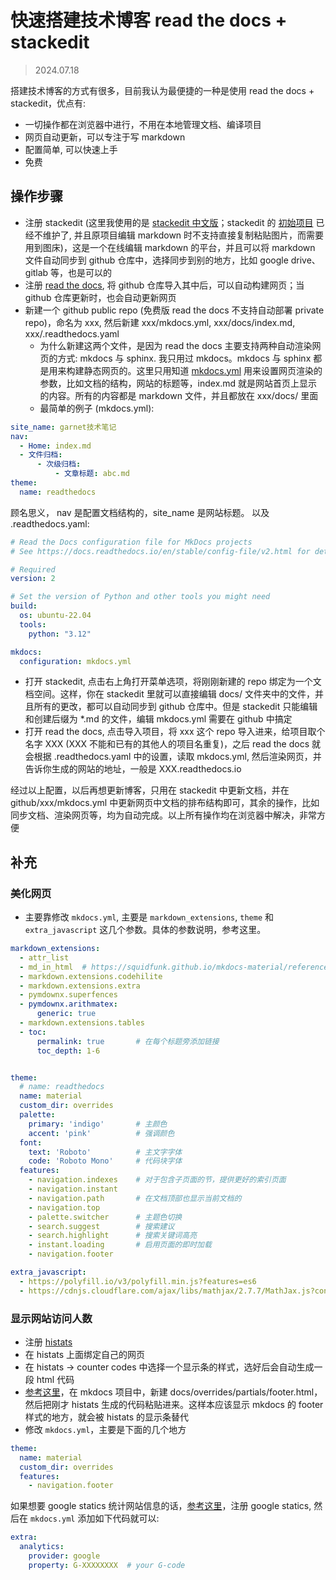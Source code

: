 # 快速搭建技术博客 read the docs + stackedit


> 2024.07.18



搭建技术博客的方式有很多，目前我认为最便捷的一种是使用 read the docs + stackedit，优点有:

* 一切操作都在浏览器中进行，不用在本地管理文档、编译项目
* 网页自动更新，可以专注于写 markdown
* 配置简单, 可以快速上手
* 免费

## 操作步骤

* 注册 stackedit (这里我使用的是 [stackedit 中文版](https://stackedit.cn/)；stackedit 的 [初始项目](https://stackedit.io/) 已经不维护了, 并且原项目编辑 markdown 时不支持直接复制粘贴图片，而需要用到图床)，这是一个在线编辑 markdown 的平台，并且可以将 markdown 文件自动同步到 github 仓库中，选择同步到别的地方，比如 google drive、gitlab 等，也是可以的
* 注册 [read the docs](https://about.readthedocs.com/), 将 github 仓库导入其中后，可以自动构建网页；当 github 仓库更新时，也会自动更新网页
* 新建一个 github public repo (免费版 read the docs 不支持自动部署 private repo)，命名为 xxx, 然后新建 xxx/mkdocs.yml, xxx/docs/index.md, xxx/.readthedocs.yaml
	* 为什么新建这两个文件，是因为 read the docs 主要支持两种自动渲染网页的方式: mkdocs 与 sphinx. 我只用过 mkdocs。mkdocs 与 sphinx 都是用来构建静态网页的。这里只用知道 [mkdocs.yml](https://www.mkdocs.org/user-guide/configuration/) 用来设置网页渲染的参数，比如文档的结构，网站的标题等，index.md 就是网站首页上显示的内容。所有的内容都是 markdown 文件，并且都放在 xxx/docs/ 里面
	* 最简单的例子 (mkdocs.yml):
	
```yml
site_name: garnet技术笔记
nav:
  - Home: index.md
  - 文件归档:
	  - 次级归档:
		  - 文章标题: abc.md
theme:
  name: readthedocs
```
顾名思义， nav 是配置文档结构的，site_name 是网站标题。
以及 .readthedocs.yaml:
```yml
# Read the Docs configuration file for MkDocs projects
# See https://docs.readthedocs.io/en/stable/config-file/v2.html for details

# Required
version: 2

# Set the version of Python and other tools you might need
build:
  os: ubuntu-22.04
  tools:
    python: "3.12"

mkdocs:
  configuration: mkdocs.yml
```

* 打开 stackedit, 点击右上角打开菜单选项，将刚刚新建的 repo 绑定为一个文档空间。这样，你在 stackedit 里就可以直接编辑 docs/ 文件夹中的文件，并且所有的更改，都可以自动同步到 github 仓库中。但是 stackedit 只能编辑和创建后缀为 *.md 的文件，编辑 mkdocs.yml 需要在 github 中搞定
* 打开 read the docs, 点击导入项目，将 xxx 这个 repo 导入进来，给项目取个名字 XXX (XXX 不能和已有的其他人的项目名重复)，之后 read the docs 就会根据 .readthedocs.yaml 中的设置，读取 mkdocs.yml, 然后渲染网页，并告诉你生成的网站的地址，一般是 XXX.readthedocs.io

经过以上配置，以后再想更新博客，只用在 stackedit 中更新文档，并在 github/xxx/mkdocs.yml 中更新网页中文档的排布结构即可，其余的操作，比如同步文档、渲染网页等，均为自动完成。以上所有操作均在浏览器中解决，非常方便


## 补充

### 美化网页

* 主要靠修改 `mkdocs.yml`, 主要是 `markdown_extensions`, `theme` 和 `extra_javascript` 这几个参数。具体的参数说明，参考这里。
```yaml
markdown_extensions:
  - attr_list
  - md_in_html  # https://squidfunk.github.io/mkdocs-material/reference/images/
  - markdown.extensions.codehilite
  - markdown.extensions.extra
  - pymdownx.superfences
  - pymdownx.arithmatex:
      generic: true
  - markdown.extensions.tables
  - toc:
      permalink: true       # 在每个标题旁添加链接
      toc_depth: 1-6


theme:
  # name: readthedocs
  name: material
  custom_dir: overrides
  palette:
    primary: 'indigo'       # 主颜色
    accent: 'pink'          # 强调颜色
  font:
    text: 'Roboto'          # 主文字字体
    code: 'Roboto Mono'     # 代码块字体
  features:
    - navigation.indexes    # 对于包含子页面的节，提供更好的索引页面
    - navigation.instant
    - navigation.path       # 在文档顶部也显示当前文档的 
    - navigation.top
    - palette.switcher      # 主题色切换
    - search.suggest        # 搜索建议
    - search.highlight      # 搜索关键词高亮
    - instant.loading       # 启用页面的即时加载
    - navigation.footer

extra_javascript:
  - https://polyfill.io/v3/polyfill.min.js?features=es6
  - https://cdnjs.cloudflare.com/ajax/libs/mathjax/2.7.7/MathJax.js?config=TeX-MML-AM_CHTML
```

### 显示网站访问人数

* 注册 [histats](https://www.histats.com/)
* 在 histats 上面绑定自己的网页
* 在 histats -> counter codes 中选择一个显示条的样式，选好后会自动生成一段 html 代码
* [参考这里](https://squidfunk.github.io/mkdocs-material/customization/)，在 mkdocs 项目中，新建 docs/overrides/partials/footer.html，然后把刚才 histats 生成的代码粘贴进来。这样本应该显示 mkdocs 的 footer 样式的地方，就会被 histats 的显示条替代
* 修改 `mkdocs.yml`，主要是下面的几个地方
```yaml
theme:
  name: material
  custom_dir: overrides
  features:
    - navigation.footer
```

如果想要 google statics 统计网站信息的话，[参考这里](https://squidfunk.github.io/mkdocs-material/setup/setting-up-site-analytics/)，注册 google statics, 然后在 `mkdocs.yml` 添加如下代码就可以:
```yaml
extra:
  analytics:
    provider: google
    property: G-XXXXXXXX  # your G-code
```





<!--stackedit_data:
eyJoaXN0b3J5IjpbMTgwMzE0NjkxMCwxMTI3MDc5NzcwLDEzMz
M4NzgzNCwxMjc4NzYwMjc0LC0yMDIwOTI3MjczXX0=
-->